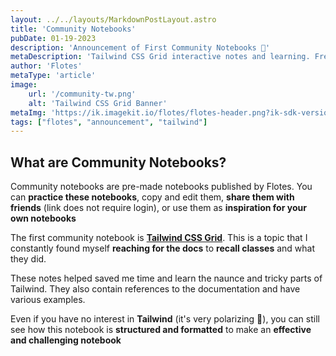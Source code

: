 ```yaml
---
layout: ../../layouts/MarkdownPostLayout.astro
title: 'Community Notebooks'
pubDate: 01-19-2023
description: 'Announcement of First Community Notebooks 🥰'
metaDescription: 'Tailwind CSS Grid interactive notes and learning. Free Tailwind learning resource.'
author: 'Flotes'
metaType: 'article'
image:
    url: '/community-tw.png' 
    alt: 'Tailwind CSS Grid Banner'
metaImg: 'https://ik.imagekit.io/flotes/flotes-header.png?ik-sdk-version=javascript-1.4.3&updatedAt=1674667619507'
tags: ["flotes", "announcement", "tailwind"]
---
```


## What are Community Notebooks?

Community notebooks are pre-made notebooks published by Flotes.
You can **practice these notebooks**, copy and edit them, **share them with friends** (link does not require login), or use them as **inspiration for your own notebooks**

The first community notebook is [**Tailwind CSS Grid**](https://flotes.app/home/community/tailwind-css-grid). This is a topic that I constantly found myself **reaching for the docs** to **recall classes** and what they did.

These notes helped saved me time and learn the naunce and tricky parts of Tailwind. They also contain references to the documentation and have various examples.

Even if you have no interest in **Tailwind** (it's very polarizing 😬), you can still see how this notebook is **structured and formatted** to make an **effective and challenging notebook**
